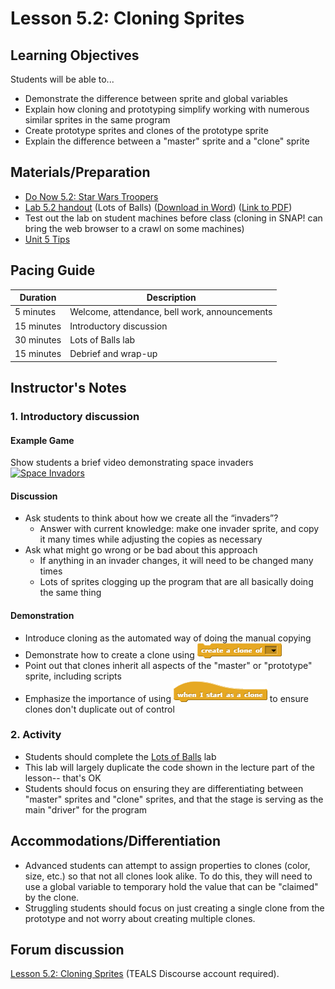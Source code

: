 # Lesson 5.2: Cloning Sprites

## Learning Objectives

Students will be able to...

- Demonstrate the difference between sprite and global variables
- Explain how cloning and prototyping simplify working with numerous similar sprites in the same program
- Create prototype sprites and clones of the prototype sprite
- Explain the difference between a "master" sprite and a "clone" sprite

## Materials/Preparation

- [Do Now 5.2: Star Wars Troopers](do_now_52.md)
- [Lab 5.2 handout](lab_52.md) (Lots of Balls) ([Download in Word](https://github.com/TEALSK12/introduction-to-computer-science/raw/master/Unit%205%20Word/Lab%205.2%20Lots%20of%20Balls.docx)) ([Link to PDF](https://github.com/TEALSK12/introduction-to-computer-science/raw/master/Unit%205%20PDF/Lab%205.2%20Lots%20of%20Balls.pdf))
- Test out the lab on student machines before class (cloning in SNAP! can bring the web browser to a crawl on some machines)
- [Unit 5 Tips](unit_5_tips.md)

## Pacing Guide

| Duration   | Description                                   |
| ---------- | --------------------------------------------- |
| 5 minutes  | Welcome, attendance, bell work, announcements |
| 15 minutes | Introductory discussion                       |
| 30 minutes | Lots of Balls lab                       |
| 15 minutes | Debrief and wrap-up |

## Instructor's Notes

### 1. Introductory discussion

#### Example Game

Show students a brief video demonstrating space invaders
  [![Space Invadors](https://img.youtube.com/vi/kR2fjwr-TzA/0.jpg)](https://www.youtube.com/watch?v=kR2fjwr-TzA)

#### Discussion

- Ask students to think about how we create all the “invaders”?
  - Answer with current knowledge: make one invader sprite, and copy it many times while adjusting the copies as necessary
- Ask what might go wrong or be bad about this approach
  - If anything in an invader changes, it will need to be changed many times
  - Lots of sprites clogging up the program that are all basically doing the same thing

#### Demonstration

- Introduce cloning as the automated way of doing the manual copying
- Demonstrate how to create a clone using ![Create a Clone of Block](createACloneOf.png)
- Point out that clones inherit all aspects of the "master" or "prototype" sprite, including scripts
- Emphasize the importance of using ![When I start as a clone Block](whenIStartAsAClone.png) to ensure clones don't duplicate out of control

### 2. Activity

- Students should complete the [Lots of Balls](lab_52.md) lab
- This lab will largely duplicate the code shown in the lecture part of the lesson-- that's OK
- Students should focus on ensuring they are differentiating between "master" sprites and "clone" sprites, and that the stage is serving as the main "driver" for the program

## Accommodations/Differentiation

- Advanced students can attempt to assign properties to clones (color, size, etc.) so that not all clones look alike.  To do this, they will need to use a global variable to temporary hold the value that can be "claimed" by the clone.
- Struggling students should focus on just creating a single clone from the prototype and not worry about creating multiple clones.

## Forum discussion

[Lesson 5.2: Cloning Sprites](http://forums.tealsk12.org/c/intro-unit-5-cloning/lesson-5-2-cloning-sprites) (TEALS Discourse account required).

